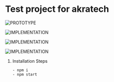 # Test project for akratech


![PROTOTYPE](https://github.com/henokxv/akratechmern/blob/master/prototype.png)


![IMPLEMENTATION](https://github.com/henokxv/akratechmern/blob/master/implementation.png)

![IMPLEMENTATION](https://github.com/henokxv/akratechmern/blob/master/implementation1.png)

![IMPLEMENTATION](https://github.com/henokxv/akratechmern/blob/master/implementation2.png)

<ol>

<li> Installation Steps </li>

    - npm i
    - npm start


</ol>
